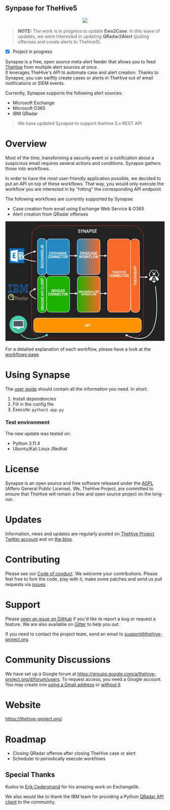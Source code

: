 ## Synpase for TheHive5

<p align="center">
  <img src="https://blog.strangebee.com/content/images/size/w2000/2023/07/Blog_5.2_released-1.png" 
     height="500"/>
</p>

> **_NOTE:_**  The work is in progress to update **Ews2Case**. In this wave of updates, we were interested in updating **QRadar2Alert** (pulling offenses and create alerts to Thehive5).

- [x] Project in progress

Synapse is a free, open source meta alert feeder that allows you to feed [TheHive](https://github.com/TheHive-Project/TheHive) from multiple alert sources at once.   
It leverages TheHive's API to automate case and alert creation. Thanks to Synapse, you can swiftly create cases or alerts in TheHive out of email notifications or SIEM events.

Currently, Synapse supports the following alert sources:

- Microsoft Exchange
- Microsoft O365
- IBM QRadar  

> We have updated Synapse to support theHive 5.x REST API

# Overview

Most of the time, transforming a security event or a notification about a suspicious email requires several actions and conditions.  Synapse gathers those into workflows.   

In order to have the most user-friendly application possible, we decided to put an API on top of these workflows.   That way, you would only execute the workflow you are interested in by "hitting" the corresponding API endpoint.   

The following workflows are currently supported by Synapse:
   * Case creation from email using Exchange Web Service & O365
   * Alert creation from QRadar offenses

![](docs/img/big-picture.png)

For a detailed explanation of each workflow,  please have a look at the [workflows page](docs/workflows/README.md).   

# Using Synapse

The [user guide](docs/user_guide.md) should contain all the information you need. In short:

   1. Install dependencies
   2. Fill in the config file
   3. Execute: ```python3 app.py```

### Test environment
The new update was tested on:
* Python 3.11.4
* Ubuntu/Kali Linux /Redhat

# License
Synapse is an open source and free software released under the 
[AGPL](https://github.com/TheHive-Project/TheHive/blob/master/LICENSE) (Affero General Public License). 
We, TheHive Project, are committed to ensure that TheHive will remain a free and open source project on the long-run.

# Updates
Information, news and updates are regularly posted on [TheHive Project Twitter account](https://twitter.com/thehive_project) and on [the blog](https://blog.thehive-project.org/).

# Contributing
Please see our [Code of conduct](code_of_conduct.md). We welcome your contributions. Please feel free to fork the code, play with it, make some patches and send us pull requests via [issues](https://github.com/TheHive-Project/Synapse/issues).

# Support
Please [open an issue on GitHub](https://github.com/TheHive-Project/Synapse/issues) if you'd like to report a bug or 
request a feature. We are also available on [Gitter](https://gitter.im/TheHive-Project/TheHive) to help you out.

If you need to contact the project team, send an email to <support@thehive-project.org>.

# Community Discussions
We have set up a Google forum at <https://groups.google.com/a/thehive-project.org/d/forum/users>. To request access, you need a Google account. You may create one [using a Gmail address](https://accounts.google.com/SignUp?hl=en) or [without it](https://accounts.google.com/SignUpWithoutGmail?hl=en).

# Website
<https://thehive-project.org/>

# Roadmap

   * Closing QRadar offense after closing TheHive case or alert
   * Scheduler to periodically execute workflows

## Special Thanks

Kudos to [Erik Cederstrand](https://github.com/ecederstrand) for his amazing work on Exchangelib. 

We also would like to thank the IBM team for providing a Python [QRadar API client](https://github.com/ibm-security-intelligence/api-samples) to the community.
